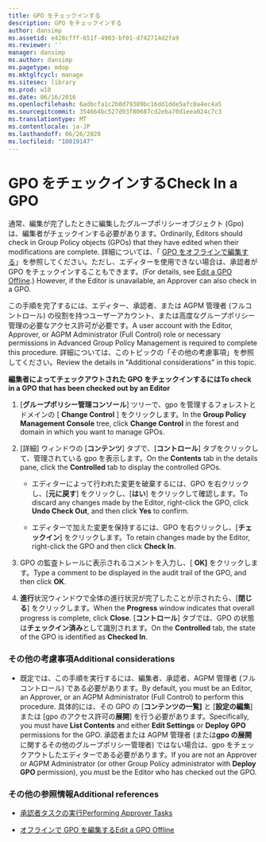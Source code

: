 ```yaml
---
title: GPO をチェックインする
description: GPO をチェックインする
author: dansimp
ms.assetid: e428cfff-651f-4903-bf01-d742714d2fa9
ms.reviewer: ''
manager: dansimp
ms.author: dansimp
ms.pagetype: mdop
ms.mktglfcycl: manage
ms.sitesec: library
ms.prod: w10
ms.date: 06/16/2016
ms.openlocfilehash: 6adbcfa1c2b0d79389bc16dd1dde5afc0a4ec4a5
ms.sourcegitcommit: 354664bc527d93f80687cd2eba70d1eea024c7c3
ms.translationtype: MT
ms.contentlocale: ja-JP
ms.lasthandoff: 06/26/2020
ms.locfileid: "10819147"
---
```

# <span data-ttu-id="d9d5c-103">GPO をチェックインする</span><span class="sxs-lookup"><span data-stu-id="d9d5c-103">Check In a GPO</span></span>


<span data-ttu-id="d9d5c-104">通常、編集が完了したときに編集したグループポリシーオブジェクト (Gpo) は、編集者がチェックインする必要があります。</span><span class="sxs-lookup"><span data-stu-id="d9d5c-104">Ordinarily, Editors should check in Group Policy objects (GPOs) that they have edited when their modifications are complete.</span></span> <span data-ttu-id="d9d5c-105">詳細については、「 [GPO をオフラインで編集する](edit-a-gpo-offline.md)」を参照してください。ただし、エディターを使用できない場合は、承認者が GPO をチェックインすることもできます。</span><span class="sxs-lookup"><span data-stu-id="d9d5c-105">(For details, see [Edit a GPO Offline](edit-a-gpo-offline.md).) However, if the Editor is unavailable, an Approver can also check in a GPO.</span></span>

<span data-ttu-id="d9d5c-106">この手順を完了するには、エディター、承認者、または AGPM 管理者 (フルコントロール) の役割を持つユーザーアカウント、または高度なグループポリシー管理の必要なアクセス許可が必要です。</span><span class="sxs-lookup"><span data-stu-id="d9d5c-106">A user account with the Editor, Approver, or AGPM Administrator (Full Control) role or necessary permissions in Advanced Group Policy Management is required to complete this procedure.</span></span> <span data-ttu-id="d9d5c-107">詳細については、このトピックの「その他の考慮事項」を参照してください。</span><span class="sxs-lookup"><span data-stu-id="d9d5c-107">Review the details in "Additional considerations" in this topic.</span></span>

**<span data-ttu-id="d9d5c-108">編集者によってチェックアウトされた GPO をチェックインするには</span><span class="sxs-lookup"><span data-stu-id="d9d5c-108">To check in a GPO that has been checked out by an Editor</span></span>**

1.  <span data-ttu-id="d9d5c-109">[**グループポリシー管理コンソール**] ツリーで、gpo を管理するフォレストとドメインの [ **Change Control** ] をクリックします。</span><span class="sxs-lookup"><span data-stu-id="d9d5c-109">In the **Group Policy Management Console** tree, click **Change Control** in the forest and domain in which you want to manage GPOs.</span></span>

2.  <span data-ttu-id="d9d5c-110">[詳細] ウィンドウの [**コンテンツ**] タブで、[**コントロール**] タブをクリックして、管理されている gpo を表示します。</span><span class="sxs-lookup"><span data-stu-id="d9d5c-110">On the **Contents** tab in the details pane, click the **Controlled** tab to display the controlled GPOs.</span></span>

    -   <span data-ttu-id="d9d5c-111">エディターによって行われた変更を破棄するには、GPO を右クリックし、[**元に戻す**] をクリックし、[**はい**] をクリックして確認します。</span><span class="sxs-lookup"><span data-stu-id="d9d5c-111">To discard any changes made by the Editor, right-click the GPO, click **Undo Check Out**, and then click **Yes** to confirm.</span></span>

    -   <span data-ttu-id="d9d5c-112">エディターで加えた変更を保持するには、GPO を右クリックし、[**チェックイン**] をクリックします。</span><span class="sxs-lookup"><span data-stu-id="d9d5c-112">To retain changes made by the Editor, right-click the GPO and then click **Check In**.</span></span>

3.  <span data-ttu-id="d9d5c-113">GPO の監査トレールに表示されるコメントを入力し、[ **OK]** をクリックします。</span><span class="sxs-lookup"><span data-stu-id="d9d5c-113">Type a comment to be displayed in the audit trail of the GPO, and then click **OK**.</span></span>

4.  <span data-ttu-id="d9d5c-114">**進行**状況ウィンドウで全体の進行状況が完了したことが示されたら、[**閉じる**] をクリックします。</span><span class="sxs-lookup"><span data-stu-id="d9d5c-114">When the **Progress** window indicates that overall progress is complete, click **Close**.</span></span> <span data-ttu-id="d9d5c-115">[**コントロール**] タブでは、GPO の状態は**チェックイン済み**として識別されます。</span><span class="sxs-lookup"><span data-stu-id="d9d5c-115">On the **Controlled** tab, the state of the GPO is identified as **Checked In**.</span></span>

### <span data-ttu-id="d9d5c-116">その他の考慮事項</span><span class="sxs-lookup"><span data-stu-id="d9d5c-116">Additional considerations</span></span>

-   <span data-ttu-id="d9d5c-117">既定では、この手順を実行するには、編集者、承認者、AGPM 管理者 (フルコントロール) である必要があります。</span><span class="sxs-lookup"><span data-stu-id="d9d5c-117">By default, you must be an Editor, an Approver, or an AGPM Administrator (Full Control) to perform this procedure.</span></span> <span data-ttu-id="d9d5c-118">具体的には、その GPO の [**コンテンツの一覧]** と [**設定の編集**] または [gpo のアクセス許可の**展開**] を行う必要があります。</span><span class="sxs-lookup"><span data-stu-id="d9d5c-118">Specifically, you must have **List Contents** and either **Edit Settings** or **Deploy GPO** permissions for the GPO.</span></span> <span data-ttu-id="d9d5c-119">承認者または AGPM 管理者 (または**gpo の展開**に関するその他のグループポリシー管理者) ではない場合は、gpo をチェックアウトしたエディターである必要があります。</span><span class="sxs-lookup"><span data-stu-id="d9d5c-119">If you are not an Approver or AGPM Administrator (or other Group Policy administrator with **Deploy GPO** permission), you must be the Editor who has checked out the GPO.</span></span>

### <span data-ttu-id="d9d5c-120">その他の参照情報</span><span class="sxs-lookup"><span data-stu-id="d9d5c-120">Additional references</span></span>

-   [<span data-ttu-id="d9d5c-121">承認者タスクの実行</span><span class="sxs-lookup"><span data-stu-id="d9d5c-121">Performing Approver Tasks</span></span>](performing-approver-tasks.md)

-   [<span data-ttu-id="d9d5c-122">オフラインで GPO を編集する</span><span class="sxs-lookup"><span data-stu-id="d9d5c-122">Edit a GPO Offline</span></span>](edit-a-gpo-offline.md)

 

 






